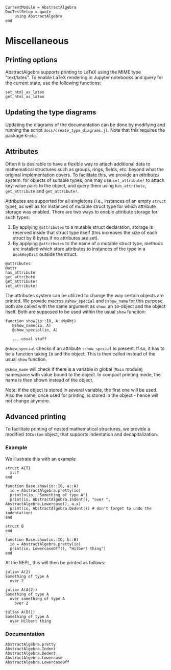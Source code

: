 ```@meta
CurrentModule = AbstractAlgebra
DocTestSetup = quote
    using AbstractAlgebra
end
```

# Miscellaneous

## Printing options

AbstractAlgebra supports printing to LaTeX using the MIME type "text/latex". To
enable LaTeX rendering in Jupyter notebooks and query for the current state,
use the following functions:

```@docs
set_html_as_latex
get_html_as_latex
```

## Updating the type diagrams

Updating the diagrams of the documentation can be done by modifying and running
the script `docs/create_type_diagrams.jl`. Note that this requires the package `Kroki`.


## Attributes

Often it is desirable to have a flexible way to attach additional data to
mathematical structures such as groups, rings, fields, etc. beyond what the
original implementation covers. To facilitate this, we provide an *attributes*
system: for objects of suitable types, one may use `set_attribute!` to attach
key-value pairs to the object, and query them using `has_attribute`,
`get_attribute` and `get_attribute!`.

Attributes are supported for all singletons (i.e., instances of an empty
`struct` type), as well as for instances of mutable struct type for which
attribute storage was enabled. There are two ways to enable attribute storage
for such types:

1. By applying `@attributes` to a mutable struct declaration, storage is
   reserved inside that struct type itself (this increases the size of each
   struct by 8 bytes if no attributes are set).
2. By applying `@attributes` to the name of a mutable struct type, methods are
   installed which store attributes to instances of the type in a
   `WeakKeyDict` outside the struct.

```@docs
@attributes
@attr
has_attribute
get_attribute
get_attribute!
set_attribute!
```

The attributes system can be utilized to change the way certain objects are printed.
We provide macros `@show_special` and `@show_name` for this purpose, both are
called with the same argument
as `show`: an `IO`-object and the object itself. Both are supposed to be
used within the usual `show` function:
```
function show(io::IO, A::MyObj)
   @show_name(io, A)
   @show_special(io, A)

   ... usual stuff
```  

`@show_special` checks if an attribute `:show_special` is present. If so, it has to be
a function taking `IO` and the object. This is then called instead of the usual
`show` function.

`@show_name` will check if there is a variable in global (`Main` module) namespace
with value bound to the object. In compact printing mode, the name is then shown
instead of the object.

Note: if the object is stored in several variable, the first one will be used. Also
the name, once used for printing, is stored in the object - hence will not change
anymore.

## Advanced printing

To facilitate printing of nested mathematical structures, we provide a modified
`IOCustom` object, that supports indentation and decapitalization.

### Example

We illustrate this with an example

```
struct A{T}
  x::T
end

function Base.show(io::IO, a::A)
  io = AbstractAlgebra.pretty(io)
  println(io, "Something of type A")
  print(io, AbstractAlgebra.Indent(), "over ", AbstractAlgebra.Lowercase(), a.x)
  print(io, AbstractAlgebra.Dedent()) # don't forget to undo the indentation!
end

struct B
end

function Base.show(io::IO, b::B)
  io = AbstractAlgebra.pretty(io)
  print(io, LowercaseOff(), "Hilbert thing")
end
```

At the REPL, this will then be printed as follows:
```
julia> A(2)
Something of type A
  over 2

julia> A(A(2))
Something of type A
  over something of type A
    over 2

julia> A(B())
Something of type A
  over Hilbert thing
```

### Documentation

```@docs
AbstractAlgebra.pretty
AbstractAlgebra.Indent
AbstractAlgebra.Dedent
AbstractAlgebra.Lowercase
AbstractAlgebra.LowercaseOff
```
